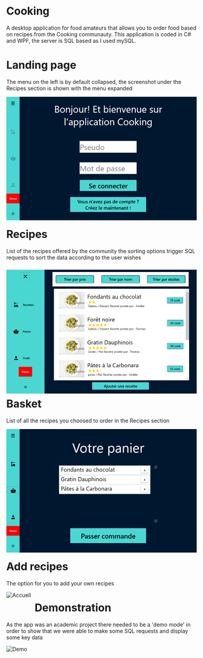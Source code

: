 # Cooking
A desktop application for food amateurs that allows you to order food based on recipes from the Cooking communauty. This application is coded in C# and WPF, the server is SQL based as I used mySQL.

# Landing page
The menu on the left is by default collapsed, the screenshot under the Recipes section is shown with the menu expanded

<img src="Screenshots/Accueil.png"
     alt="Accueil"
     style="float: left; margin-right: 10px; margin-bottom: 20px" />

# Recipes
List of the recipes offered by the community the sorting options trigger SQL requests to sort the data according to the user wishes

<img src="Screenshots/RecettesEtendues.png"
     alt="Recettes"
     style="float: left; margin-right: 10px; margin-bottom: 10px; margin-top: 10px" />

# Basket
List of all the recipes you choosed to order in the Recipes section

<img src="Screenshots/Panier.png"
     alt="Panier"
     style="float: left; margin-right: 10px; margin-bottom: 20px" />
     
# Add recipes
The option for you to add your own recipes

<img src="Screenshots/Memory.png"
     alt="Accueil"
     style="float: left; margin-right: 10px; margin-bottom: 20px" />
     
# Demonstration
As the app was an academic project there needed to be a 'demo mode' in order to show that we were able to make some SQL requests and display some key data

<img src="Screenshots/Demo.png"
     alt="Demo"
     style="float: left; margin-right: 10px; margin-bottom: 20px" />
  
